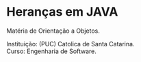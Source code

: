 # Heranças em JAVA
Matéria de Orientação a Objetos.

Instituição: (PUC) Catolica de Santa Catarina. <br/>
Curso: Engenharia de Software.
